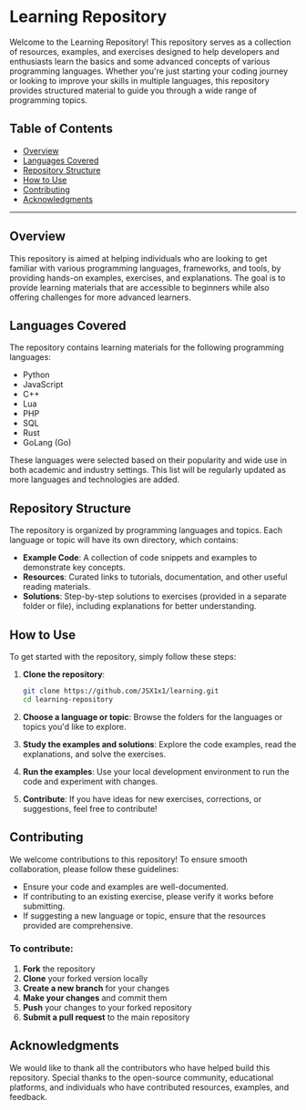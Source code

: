 # Learning Repository

Welcome to the Learning Repository! This repository serves as a collection of resources, examples, and exercises designed to help developers and enthusiasts learn the basics and some advanced concepts of various programming languages. Whether you're just starting your coding journey or looking to improve your skills in multiple languages, this repository provides structured material to guide you through a wide range of programming topics.

## Table of Contents
- [Overview](#overview)
- [Languages Covered](#languages-covered)
- [Repository Structure](#repository-structure)
- [How to Use](#how-to-use)
- [Contributing](#contributing)
- [Acknowledgments](#acknowledgments)

---

## Overview

This repository is aimed at helping individuals who are looking to get familiar with various programming languages, frameworks, and tools, by providing hands-on examples, exercises, and explanations. The goal is to provide learning materials that are accessible to beginners while also offering challenges for more advanced learners.

## Languages Covered

The repository contains learning materials for the following programming languages: 

- Python
- JavaScript
- C++
- Lua
- PHP
- SQL
- Rust
- GoLang (Go)

These languages were selected based on their popularity and wide use in both academic and industry settings. This list will be regularly updated as more languages and technologies are added.

## Repository Structure

The repository is organized by programming languages and topics. Each language or topic will have its own directory, which contains:

- **Example Code**: A collection of code snippets and examples to demonstrate key concepts.
- **Resources**: Curated links to tutorials, documentation, and other useful reading materials.
- **Solutions**: Step-by-step solutions to exercises (provided in a separate folder or file), including explanations for better understanding.

## How to Use

To get started with the repository, simply follow these steps:

1. **Clone the repository**:
   ```bash
   git clone https://github.com/JSX1x1/learning.git
   cd learning-repository
   ```

2. **Choose a language or topic**: Browse the folders for the languages or topics you'd like to explore.

3. **Study the examples and solutions**: Explore the code examples, read the explanations, and solve the exercises.

4. **Run the examples**: Use your local development environment to run the code and experiment with changes.

5. **Contribute**: If you have ideas for new exercises, corrections, or suggestions, feel free to contribute!

## Contributing

We welcome contributions to this repository! To ensure smooth collaboration, please follow these guidelines:

- Ensure your code and examples are well-documented.
- If contributing to an existing exercise, please verify it works before submitting.
- If suggesting a new language or topic, ensure that the resources provided are comprehensive.

### To contribute:

1. **Fork** the repository
2. **Clone** your forked version locally
3. **Create a new branch** for your changes
4. **Make your changes** and commit them
5. **Push** your changes to your forked repository
6. **Submit a pull request** to the main repository

## Acknowledgments

We would like to thank all the contributors who have helped build this repository. Special thanks to the open-source community, educational platforms, and individuals who have contributed resources, examples, and feedback.